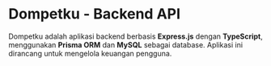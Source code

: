 # Dompetku - Backend API

Dompetku adalah aplikasi backend berbasis **Express.js** dengan **TypeScript**, menggunakan **Prisma ORM** dan **MySQL** sebagai database.
Aplikasi ini dirancang untuk mengelola keuangan pengguna.
